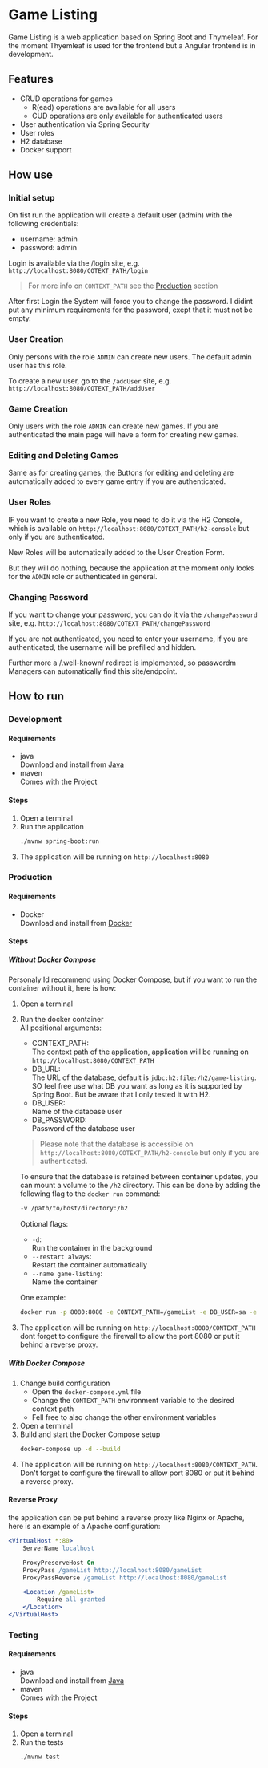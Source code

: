 # Game Listing

Game Listing is a web application based on Spring Boot and Thymeleaf. For the moment Thyemleaf is used for the frontend but a Angular frontend is in development.

## Features

- CRUD operations for games
    - R(ead) operations are available for all users
    - CUD operations are only available for authenticated users
- User authentication via Spring Security
- User roles 
- H2 database
- Docker support

## How use

### Initial setup
On fist run the application will create a default user (admin) with the following credentials:
- username: admin
- password: admin

Login is available via the /login site, e.g. `http://localhost:8080/COTEXT_PATH/login`
> For more info on `CONTEXT_PATH` see the [Production](#production) section

After first Login the System will force you to change the password. I didint put any minimum requirements for the password, exept that it must not be empty.

### User Creation
Only persons with the role `ADMIN` can create new users. The default admin user has this role.

To create a new user, go to the `/addUser` site, e.g. `http://localhost:8080/COTEXT_PATH/addUser`

### Game Creation
Only users with the role `ADMIN` can create new games.
If you are authenticated the main page will have a form for creating new games.

### Editing and Deleting Games
Same as for creating games, the Buttons for editing and deleting are automatically added to every game entry if you are authenticated.

### User Roles
IF you want to create a new Role, you need to do it via the H2 Console, which is available on `http://localhost:8080/COTEXT_PATH/h2-console` but only if you are authenticated.

New Roles will be automatically added to the User Creation Form.

But they will do nothing, because the application at the moment only looks for the `ADMIN` role or authenticated in general.

### Changing Password
If you want to change your password, you can do it via the `/changePassword` site, e.g. `http://localhost:8080/COTEXT_PATH/changePassword`

If you are not authenticated, you need to enter your username, if you are authenticated, the username will be prefilled and hidden.

Further more a /.well-known/ redirect is implemented, so passwordm Managers can automatically find this site/endpoint.

## How to run


### Development

#### Requirements

- java \
  Download and install from [Java](https://www.oracle.com/java/technologies/javase-jdk11-downloads.html)
- maven \
  Comes with the Project

#### Steps

1. Open a terminal
2. Run the application
    ```bash
    ./mvnw spring-boot:run
    ```
3. The application will be running on `http://localhost:8080`

### Production

#### Requirements

- Docker \
  Download and install from [Docker](https://www.docker.com/products/docker-desktop)

#### Steps

##### Without Docker Compose

Personaly Id recommend using Docker Compose, but if you want to run the container without it, here is how:

1. Open a terminal
2. Run the docker container\
    All positional arguments:
    - CONTEXT_PATH: \
    The context path of the application, application will be running on `http://localhost:8080/CONTEXT_PATH`
    - DB_URL: \
    The URL of the database, default is `jdbc:h2:file:/h2/game-listing`. SO feel free use what DB you want as long as it is supported by Spring Boot. But be aware that I only tested it with H2.
    - DB_USER: \
    Name of the database user
    - DB_PASSWORD:\
    Password of the database user

    > Please note that the database is accessible on `http://localhost:8080/COTEXT_PATH/h2-console` but only if you are authenticated.

    To ensure that the database is retained between container updates, you can mount a volume to the `/h2` directory. This can be done by adding the following flag to the `docker run` command:
    
    ```bash
    -v /path/to/host/directory:/h2
    ```

    Optional flags:
    - `-d`: \
    Run the container in the background
    - `--restart always`: \
    Restart the container automatically
    - `--name game-listing`: \
    Name the container


    One example:
    ```bash
    docker run -p 8080:8080 -e CONTEXT_PATH=/gameList -e DB_USER=sa -e DB_PASSWORD=password -v h2-data:/h2 -d --restart always --name game-listing game-listing
    ```

3. The application will be running on `http://localhost:8080/CONTEXT_PATH` dont forget to configure the firewall to allow the port 8080 or put it behind a reverse proxy.  

##### With Docker Compose

1. Change build configuration
    - Open the `docker-compose.yml` file
    - Change the `CONTEXT_PATH` environment variable to the desired context path
    - Fell free to also change the other environment variables
2. Open a terminal 
3. Build and start the Docker Compose setup
    ```bash
    docker-compose up -d --build
    ```
3. The application will be running on `http://localhost:8080/CONTEXT_PATH`. Don't forget to configure the firewall to allow port 8080 or put it behind a reverse proxy.

#### Reverse Proxy
the application can be put behind a reverse proxy like Nginx or Apache, here is an example of a Apache configuration:

```apache
<VirtualHost *:80>
    ServerName localhost

    ProxyPreserveHost On
    ProxyPass /gameList http://localhost:8080/gameList 
    ProxyPassReverse /gameList http://localhost:8080/gameList 

    <Location /gameList>
        Require all granted
    </Location>
</VirtualHost>
```

### Testing

#### Requirements

- java \
  Download and install from [Java](https://www.oracle.com/java/technologies/javase-jdk11-downloads.html)
- maven \
  Comes with the Project

#### Steps

1. Open a terminal
2. Run the tests
    ```bash
    ./mvnw test
    ```